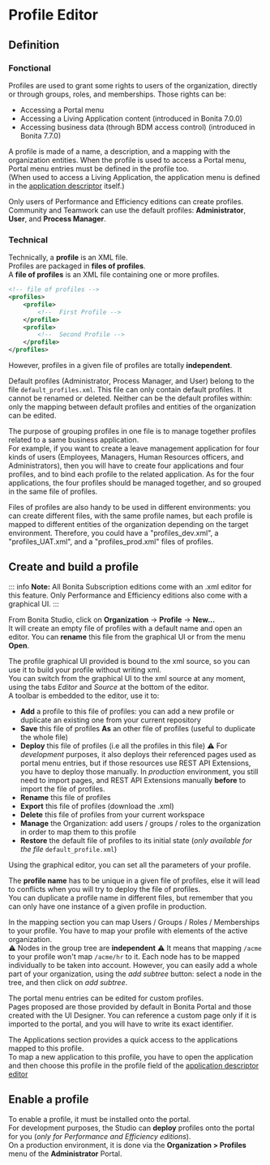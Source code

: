 # Profile Editor

## Definition

### Fonctional
Profiles are used to grant some rights to users of the organization, directly or through groups, roles, and memberships.
Those rights can be:
- Accessing a Portal menu
- Accessing a Living Application content (introduced in Bonita 7.0.0)
- Accessing business data (through BDM access control) (introduced in Bonita 7.7.0)

A profile is made of a name, a description, and a mapping with the organization entities. 
When the profile is used to access a Portal menu, Portal menu entries must be defined in the profile too.  
(When used to access a Living Application, the application menu is defined in the [application descriptor](applicationCreation.md) itself.)  

Only users of Performance and Efficiency editions can create profiles.  
Community and Teamwork can use the default profiles: **Administrator**, **User**, and **Process Manager**.

### Technical
Technically, a **profile** is an XML file.  
Profiles are packaged in **files of profiles**.  
A **file of profiles** is an XML file containing one or more profiles.  
```xml
<!-- file of profiles -->
<profiles>
	<profile>
		<!--  First Profile -->
	</profile>
	<profile>
		<!--  Second Profile -->
	</profile>
</profiles>
```
However, profiles in a given file of profiles are totally **independent**.  

Default profiles (Administrator, Process Manager, and User) belong to the file `default_profiles.xml`. 
This file can only contain default profiles. It cannot be renamed or deleted. 
Neither can be the default profiles within: only the mapping between default profiles and entities of the organization can be edited.

The purpose of grouping profiles in one file is to manage together profiles related to a same business application.  
For example, if you want to create a leave management application for four kinds of users (Employees, Managers, Human Resources officers, and Administrators), then you will have to create four applications and four profiles, and to bind each profile to the related application. As for the four applications, the four profiles should be managed together, and so grouped in the same file of profiles. 

Files of profiles are also handy to be used in different environments: you can create different files, with the same profile names, but each profile is mapped to different entities of the organization depending on the target environment.
Therefore, you could have a "profiles_dev.xml", a "profiles_UAT.xml", and a "profiles_prod.xml" files of profiles.

## Create and build a profile

::: info
**Note:** All Bonita Subscription editions come with an .xml editor for this feature. Only Performance and Efficiency editions also come with a graphical UI.
:::

From Bonita Studio, click on **Organization** -> **Profile** -> **New...**  
It will create an empty file of profiles with a default name and open an editor. You can **rename** this file from the graphical UI or from the menu **Open**.  

The profile graphical UI provided is bound to the xml source, so you can use it to build your profile without writing xml.  
You can switch from the graphical UI to the xml source at any moment, using the tabs _Editor_ and _Source_ at the bottom of the editor.  
A toolbar is embedded to the editor, use it to:  

 - **Add** a profile to this file of profiles: you can add a new profile or duplicate an existing one from your current repository
 - **Save** this file of profiles **As** an other file of profiles (useful to duplicate the whole file)
 - **Deploy** this file of profiles (i.e all the profiles in this file)
 ⚠  For _development_ purposes, it also deploys their referenced pages used as portal menu entries, but if those resources use REST API Extensions, you have to deploy those manually. In _production_ environment, you still need to import pages, and REST API Extensions manually **before** to import the file of profiles.   
 - **Rename** this file of profiles
 - **Export** this file of profiles (download the .xml)
 - **Delete** this file of profiles from your current workspace
 - **Manage** the Organization: add users / groups / roles to the organization in order to map them to this profile
 - **Restore** the default file of profiles to its initial state (_only available for the file_ `default_profile.xml`) 

Using the graphical editor, you can set all the parameters of your profile.

The **profile name** has to be unique in a given file of profiles, else it will lead to conflicts when you will try to deploy the file of profiles.  
You can duplicate a profile name in different files, but remember that you can only have one instance of a given profile in production.

In the mapping section you can map Users / Groups / Roles / Memberships to your profile. You have to map your profile with elements of the active organization.  
⚠  Nodes in the group tree are **independent** ⚠  It means that mapping `/acme` to your profile won't map `/acme/hr` to it. Each node has to be mapped individually to be taken into account. However, you can easily add a whole part of your organization, using the _add subtree_ button:  select a node in the tree, and then click on _add subtree_.

The portal menu entries can be edited for custom profiles.  
Pages proposed are those provided by default in Bonita Portal and those created with the UI Designer. You can reference a custom page only if it is imported to the portal, and you will have to write its exact identifier.

The Applications section provides a quick access to the applications mapped to this profile.  
To map a new application to this profile, you have to open the application and then choose this profile in the profile field of the [application descriptor editor](applicationCreation.md)


## Enable a profile

To enable a profile, it must be installed onto the portal.   
For development purposes, the Studio can **deploy** profiles onto the portal for you (_only for Performance and Efficiency editions_).  
On a production environment, it is done via the **Organization > Profiles** menu of the **Administrator** Portal.
